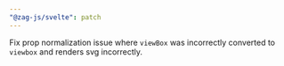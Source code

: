 ```yaml
---
"@zag-js/svelte": patch
---
```


Fix prop normalization issue where `viewBox` was incorrectly converted to `viewbox` and renders svg incorrectly.
